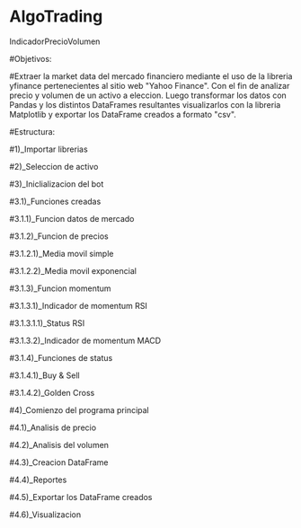 # AlgoTrading

IndicadorPrecioVolumen

#Objetivos:

#Extraer la market data del mercado financiero mediante el uso de la libreria yfinance pertenecientes al sitio web "Yahoo Finance". Con el fin de analizar precio y volumen de un activo a eleccion. Luego transformar los datos con Pandas y los distintos DataFrames resultantes visualizarlos con la libreria Matplotlib y exportar los DataFrame creados a formato "csv".

#Estructura:

#1)_Importar librerias 

#2)_Seleccion de activo 

#3)_Iniclializacion del bot 

#3.1)_Funciones creadas
    
#3.1.1)_Funcion datos de mercado 
        
#3.1.2)_Funcion de precios
        
#3.1.2.1)_Media movil simple 
            
#3.1.2.2)_Media movil exponencial 
            
#3.1.3)_Funcion momentum 
        
#3.1.3.1)_Indicador de momentum RSI 
            
#3.1.3.1.1)_Status RSI 
                
#3.1.3.2)_Indicador de momentum MACD
            
#3.1.4)_Funciones de status 
        
#3.1.4.1)_Buy & Sell 
            
#3.1.4.2)_Golden Cross 
            
#4)_Comienzo del programa principal 

#4.1)_Analisis de precio 
    
#4.2)_Analisis del volumen 
    
#4.3)_Creacion DataFrame 
    
#4.4)_Reportes 
    
#4.5)_Exportar los DataFrame creados 
    
#4.6)_Visualizacion 
